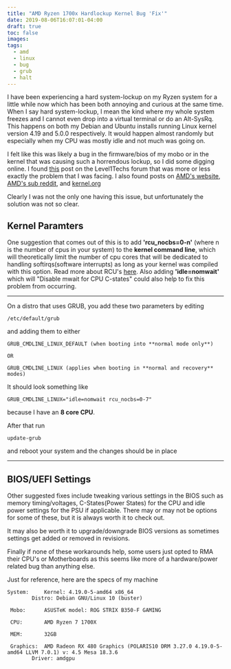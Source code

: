 ```yaml
---
title: "AMD Ryzen 1700x Hardlockup Kernel Bug 'Fix'"
date: 2019-08-06T16:07:01-04:00
draft: true
toc: false
images:
tags: 
  - amd
  - linux
  - bug
  - grub
  - halt
---
```


I have been experiencing a hard system-lockup on my Ryzen system for a little
while now which has been both annoying and curious at the same time. When I say hard system-lockup,
I mean the kind where my whole system freezes and I cannot even drop into a virtual terminal
or do an Alt-SysRq.
This happens on both my Debian and Ubuntu installs running Linux kernel version
4.19 and 5.0.0 respectively.
It would happen almost randomly but especially when my CPU was mostly idle
and not much was going on.

I felt like this was likely a bug in the firmware/bios of my mobo or
in the kernel that was causing such a horrendous lockup, so I did
some digging online. I found [this](https://forum.level1techs.com/t/random-freezes-on-ryzen-in-linux-even-if-linux-is-in-vm/138913/11)
post on the Level1Techs forum that was more or less exactly the problem that I was facing. 
I also found posts on [AMD's website](https://community.amd.com/thread/225795), 
[AMD's sub reddit](https://www.reddit.com/r/Amd/comments/7skc45/when_is_amd_finally_going_to_fix_linux_crashing/), 
and [kernel.org](https://bugzilla.kernel.org/show_bug.cgi?id=196683)

Clearly I was not the only one having this issue, but unfortunately the solution
was not so clear.


## Kernel Paramters

One suggestion that comes out of this is to add
**'rcu_nocbs=0-n'** (where n is the number of cpus in your system)
to the **kernel command line**, which will theoretically
limit the number of cpu cores that will be dedicated to handling softirqs(software
interrupts) as long as your kernel was compiled with this option.
Read more about RCU's [here](https://utcc.utoronto.ca/~cks/space/blog/linux/KernelRcuNocbsMeaning).
Also adding **'idle=nomwait'** which will "Disable mwait for CPU C-states"
could also help to fix this problem from occurring.

---

On a distro that uses GRUB, you add these two parameters by editing
```
/etc/default/grub
```
and adding them to either
```
GRUB_CMDLINE_LINUX_DEFAULT (when booting into **normal mode only**) 

OR

GRUB_CMDLINE_LINUX (applies when booting in **normal and recovery** modes)
```
It should look something like
```
GRUB_CMDLINE_LINUX="idle=nomwait rcu_nocbs=0-7"
```
because I have an **8 core CPU**.

After that run
```
update-grub
```
and reboot your system and the changes should be in place

---
## BIOS/UEFI Settings

Other suggested fixes include tweaking various settings in the BIOS
such as memory timing/voltages, C-States(Power States) for the CPU
and idle power settings for the PSU if applicable.
There may or may not be options for some of these, but it is always
worth it to check out.

It may also be worth it to upgrade/downgrade BIOS versions as sometimes
settings get added or removed in revisions.

Finally if none of these workarounds help, some users just
opted to RMA their CPU's or Motherboards as this seems
like more of a hardware/power related bug than anything
else.

Just for reference, here are the specs of my machine

```
System:		Kernel: 4.19.0-5-amd64 x86_64
		Distro: Debian GNU/Linux 10 (buster) 

 Mobo:		ASUSTeK model: ROG STRIX B350-F GAMING

 CPU:		AMD Ryzen 7 1700X

 MEM:		32GB 

 Graphics:	AMD Radeon RX 480 Graphics (POLARIS10 DRM 3.27.0 4.19.0-5-amd64 LLVM 7.0.1) v: 4.5 Mesa 18.3.6 
		Driver: amdgpu 
```
